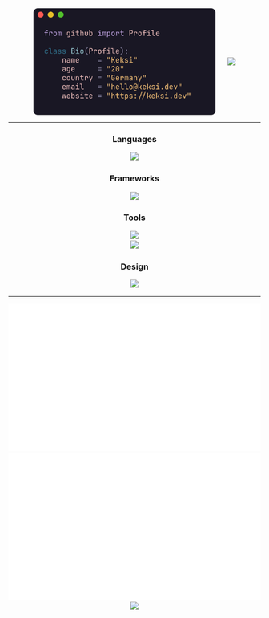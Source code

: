 <div align="center">
  <img align="center" width="364" src="./assets/profile.png">
  &nbsp;&nbsp;&nbsp;&nbsp;
  <img align="center" width="416" src="https://lanyard.cnrad.dev/api/527147599942385674">
</div>

---

<h3
    align="center"
    style="font-weight: bold">
    Languages
</h3>
<div
    align="center">
    <img src="https://go-skill-icons.vercel.app/api/icons?i=go,py,ts,js,nodejs,bun&theme=dark">
</div>

<h3
    align="center"
    style="font-weight: bold">
    Frameworks
</h3>
<div
    align="center">
    <img src="https://go-skill-icons.vercel.app/api/icons?i=nuxt,vue,next,react,vite,astro&theme=dark">
</div>

<h3
    align="center"
    style="font-weight: bold">
    Tools
</h3>
<div
    align="center">
    <img src="https://go-skill-icons.vercel.app/api/icons?i=vscode,zed,git,github,docker,discord&theme=dark">
    </br>
    <img src="https://go-skill-icons.vercel.app/api/icons?i=mongodb,postgres,pocketbase,cloudflare,vercel,netlify&theme=dark">
</div>

<h3
    align="center"
    style="font-weight: bold">
    Design
</h3>
<div
    align="center">
    <img src="https://go-skill-icons.vercel.app/api/icons?i=figma,tailwind,shadcn&theme=dark">
</div>

---
<div
    align="center">
    <img src="https://raw.githubusercontent.com/keksiqc/github-stats-transparent/output/generated/overview.svg">
    <img src="https://raw.githubusercontent.com/keksiqc/github-stats-transparent/output/generated/languages.svg">
</div>

<div
    align="center">
    <img src="./assets/gray_cat_on_line.svg">
</div>
